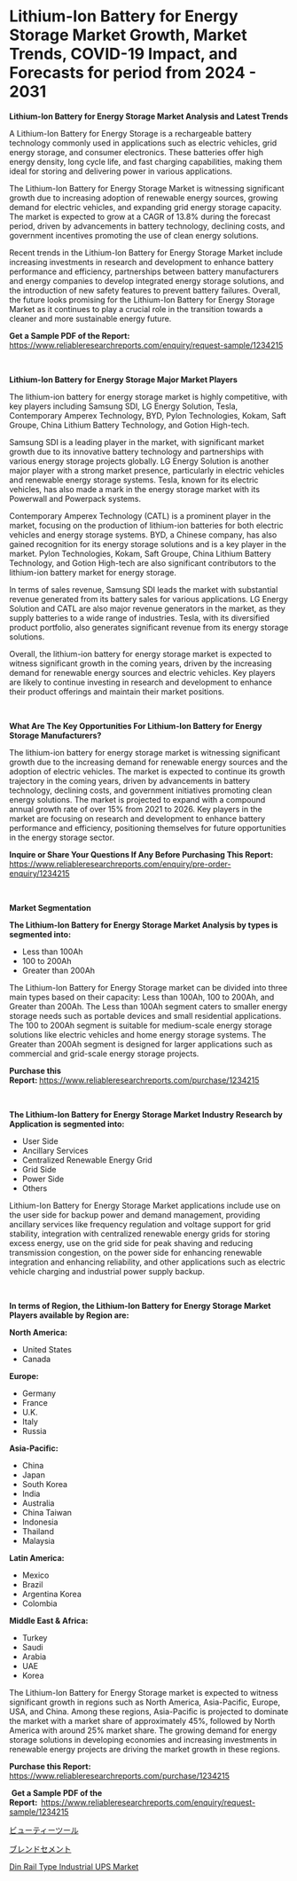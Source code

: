 <p><h1>Lithium-Ion Battery for Energy Storage Market Growth, Market Trends, COVID-19 Impact, and Forecasts for period from 2024 - 2031</h1></p><p><strong>Lithium-Ion Battery for Energy Storage Market Analysis and Latest Trends</strong></p>
<p><p>A Lithium-Ion Battery for Energy Storage is a rechargeable battery technology commonly used in applications such as electric vehicles, grid energy storage, and consumer electronics. These batteries offer high energy density, long cycle life, and fast charging capabilities, making them ideal for storing and delivering power in various applications.</p><p>The Lithium-Ion Battery for Energy Storage Market is witnessing significant growth due to increasing adoption of renewable energy sources, growing demand for electric vehicles, and expanding grid energy storage capacity. The market is expected to grow at a CAGR of 13.8% during the forecast period, driven by advancements in battery technology, declining costs, and government incentives promoting the use of clean energy solutions.</p><p>Recent trends in the Lithium-Ion Battery for Energy Storage Market include increasing investments in research and development to enhance battery performance and efficiency, partnerships between battery manufacturers and energy companies to develop integrated energy storage solutions, and the introduction of new safety features to prevent battery failures. Overall, the future looks promising for the Lithium-Ion Battery for Energy Storage Market as it continues to play a crucial role in the transition towards a cleaner and more sustainable energy future.</p></p>
<p><strong>Get a Sample PDF of the Report:&nbsp;</strong> <a href="https://www.reliableresearchreports.com/enquiry/request-sample/1234215">https://www.reliableresearchreports.com/enquiry/request-sample/1234215</a></p>
<p>&nbsp;</p>
<p><strong>Lithium-Ion Battery for Energy Storage Major Market Players</strong></p>
<p><p>The lithium-ion battery for energy storage market is highly competitive, with key players including Samsung SDI, LG Energy Solution, Tesla, Contemporary Amperex Technology, BYD, Pylon Technologies, Kokam, Saft Groupe, China Lithium Battery Technology, and Gotion High-tech.</p><p>Samsung SDI is a leading player in the market, with significant market growth due to its innovative battery technology and partnerships with various energy storage projects globally. LG Energy Solution is another major player with a strong market presence, particularly in electric vehicles and renewable energy storage systems. Tesla, known for its electric vehicles, has also made a mark in the energy storage market with its Powerwall and Powerpack systems.</p><p>Contemporary Amperex Technology (CATL) is a prominent player in the market, focusing on the production of lithium-ion batteries for both electric vehicles and energy storage systems. BYD, a Chinese company, has also gained recognition for its energy storage solutions and is a key player in the market. Pylon Technologies, Kokam, Saft Groupe, China Lithium Battery Technology, and Gotion High-tech are also significant contributors to the lithium-ion battery market for energy storage.</p><p>In terms of sales revenue, Samsung SDI leads the market with substantial revenue generated from its battery sales for various applications. LG Energy Solution and CATL are also major revenue generators in the market, as they supply batteries to a wide range of industries. Tesla, with its diversified product portfolio, also generates significant revenue from its energy storage solutions.</p><p>Overall, the lithium-ion battery for energy storage market is expected to witness significant growth in the coming years, driven by the increasing demand for renewable energy sources and electric vehicles. Key players are likely to continue investing in research and development to enhance their product offerings and maintain their market positions.</p></p>
<p>&nbsp;</p>
<p><strong>What Are The Key Opportunities For Lithium-Ion Battery for Energy Storage Manufacturers?</strong></p>
<p><p>The lithium-ion battery for energy storage market is witnessing significant growth due to the increasing demand for renewable energy sources and the adoption of electric vehicles. The market is expected to continue its growth trajectory in the coming years, driven by advancements in battery technology, declining costs, and government initiatives promoting clean energy solutions. The market is projected to expand with a compound annual growth rate of over 15% from 2021 to 2026. Key players in the market are focusing on research and development to enhance battery performance and efficiency, positioning themselves for future opportunities in the energy storage sector.</p></p>
<p><strong>Inquire or Share Your Questions If Any Before Purchasing This Report:</strong> <a href="https://www.reliableresearchreports.com/enquiry/pre-order-enquiry/1234215">https://www.reliableresearchreports.com/enquiry/pre-order-enquiry/1234215</a></p>
<p>&nbsp;</p>
<p><strong>Market Segmentation</strong></p>
<p><strong>The Lithium-Ion Battery for Energy Storage Market Analysis by types is segmented into:</strong></p>
<p><ul><li>Less than 100Ah</li><li>100 to 200Ah</li><li>Greater than 200Ah</li></ul></p>
<p><p>The Lithium-Ion Battery for Energy Storage market can be divided into three main types based on their capacity: Less than 100Ah, 100 to 200Ah, and Greater than 200Ah. The Less than 100Ah segment caters to smaller energy storage needs such as portable devices and small residential applications. The 100 to 200Ah segment is suitable for medium-scale energy storage solutions like electric vehicles and home energy storage systems. The Greater than 200Ah segment is designed for larger applications such as commercial and grid-scale energy storage projects.</p></p>
<p><strong>Purchase this Report:&nbsp;</strong><a href="https://www.reliableresearchreports.com/purchase/1234215">https://www.reliableresearchreports.com/purchase/1234215</a></p>
<p>&nbsp;</p>
<p><strong>The Lithium-Ion Battery for Energy Storage Market Industry Research by Application is segmented into:</strong></p>
<p><ul><li>User Side</li><li>Ancillary Services</li><li>Centralized Renewable Energy Grid</li><li>Grid Side</li><li>Power Side</li><li>Others</li></ul></p>
<p><p>Lithium-Ion Battery for Energy Storage Market applications include use on the user side for backup power and demand management, providing ancillary services like frequency regulation and voltage support for grid stability, integration with centralized renewable energy grids for storing excess energy, use on the grid side for peak shaving and reducing transmission congestion, on the power side for enhancing renewable integration and enhancing reliability, and other applications such as electric vehicle charging and industrial power supply backup.</p></p>
<p>&nbsp;</p>
<p><strong>In terms of Region, the Lithium-Ion Battery for Energy Storage Market Players available by Region are:</strong></p>
<p>
    <p> <strong> North America: </strong>
        <ul>
            <li>United States</li>
            <li>Canada</li>
        </ul>
        </p> 
    <p> <strong> Europe: </strong>
        <ul>
            <li>Germany</li>
            <li>France</li>
            <li>U.K.</li>
            <li>Italy</li>
            <li>Russia</li>
        </ul>
        </p> 
    <p> <strong> Asia-Pacific: </strong>
        <ul>
            <li>China</li>
            <li>Japan</li>
            <li>South Korea</li>
            <li>India</li>
            <li>Australia</li>
            <li>China Taiwan</li>
            <li>Indonesia</li>
            <li>Thailand</li>
            <li>Malaysia</li>
        </ul>
        </p> 
    <p> <strong> Latin America: </strong>
        <ul>
            <li>Mexico</li>
            <li>Brazil</li>
            <li>Argentina Korea</li>
            <li>Colombia</li>
        </ul>
        </p> 
    <p> <strong> Middle East & Africa: </strong>
        <ul>
            <li>Turkey</li>
            <li>Saudi</li>
            <li>Arabia</li>
            <li>UAE</li>
            <li>Korea</li>
        </ul>
    </p>
    </p>
<p><p>The Lithium-Ion Battery for Energy Storage market is expected to witness significant growth in regions such as North America, Asia-Pacific, Europe, USA, and China. Among these regions, Asia-Pacific is projected to dominate the market with a market share of approximately 45%, followed by North America with around 25% market share. The growing demand for energy storage solutions in developing economies and increasing investments in renewable energy projects are driving the market growth in these regions.</p></p>
<p><strong>Purchase this Report: </strong><a href="https://www.reliableresearchreports.com/purchase/1234215">https://www.reliableresearchreports.com/purchase/1234215</a></p>
<p>&nbsp;<strong>Get a Sample PDF of the Report:&nbsp;&nbsp;</strong><a href="https://www.reliableresearchreports.com/enquiry/request-sample/1234215">https://www.reliableresearchreports.com/enquiry/request-sample/1234215</a></p>
<p><strong></strong></p>
<p><p><a href="https://github.com/Calvi3ynJerde867/Market-Research-Report-List-1/blob/main/371905916764.md">ビューティーツール</a></p><p><a href="https://github.com/JacksonWiza1924/Market-Research-Report-List-1/blob/main/706543216765.md">ブレンドセメント</a></p><p><a href="https://github.com/Sherrillcrooksxa8i18ucf2m/Market-Research-Report-List-1/blob/main/din-rail-type-industrial-ups-market.md">Din Rail Type Industrial UPS Market</a></p></p>